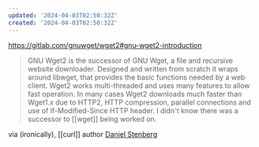 ```yaml
---
updated: '2024-04-03T02:50:32Z'
created: '2024-04-03T02:50:32Z'
---
```

https://gitlab.com/gnuwget/wget2#gnu-wget2-introduction

> GNU Wget2 is the successor of GNU Wget, a file and recursive website downloader.
> Designed and written from scratch it wraps around libwget, that provides the basic functions needed by a web client.
> Wget2 works multi-threaded and uses many features to allow fast operation.
> In many cases Wget2 downloads much faster than Wget1.x due to HTTP2, HTTP compression, parallel connections and use of If-Modified-Since HTTP header.
I didn't know there was a successor to [[wget]] being worked on.

via (ironically), [[curl]] author [Daniel Stenberg](https://elk.pwm.social/mastodon.social/@bagder/110984603914503990)
